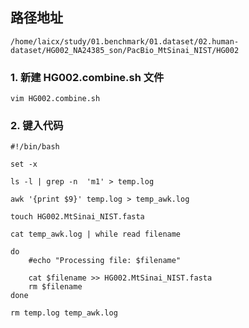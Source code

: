 ## 路径地址
```
/home/laicx/study/01.benchmark/01.dataset/02.human-dataset/HG002_NA24385_son/PacBio_MtSinai_NIST/HG002
```

### 1. 新建 HG002.combine.sh 文件
```
vim HG002.combine.sh
```
### 2. 键入代码
```
#!/bin/bash

set -x

ls -l | grep -n  'm1' > temp.log

awk '{print $9}' temp.log > temp_awk.log

touch HG002.MtSinai_NIST.fasta

cat temp_awk.log | while read filename

do
	#echo "Processing file: $filename"

	cat $filename >> HG002.MtSinai_NIST.fasta
	rm $filename	
done

rm temp.log temp_awk.log
```

